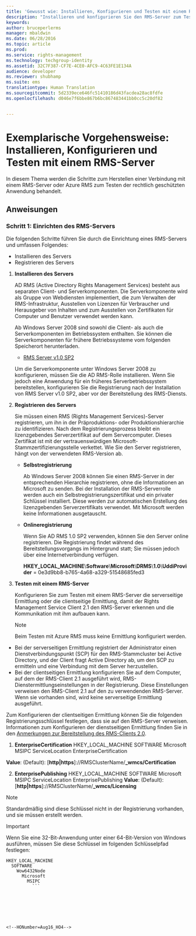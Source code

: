 ```yaml
---
title: 'Gewusst wie: Installieren, Konfigurieren und Testen mit einem RMS-Server | Azure RMS'
description: "Installieren und konfigurieren Sie den RMS-Server zum Testen der rechtlich geschützten Anwendung."
keywords: 
author: bruceperlerms
manager: mbaldwin
ms.date: 06/28/2016
ms.topic: article
ms.prod: 
ms.service: rights-management
ms.technology: techgroup-identity
ms.assetid: 32C7F387-CF7E-4CE0-AFC9-4C63FE1E134A
audience: developer
ms.reviewer: shubhamp
ms.suite: ems
translationtype: Human Translation
ms.sourcegitcommit: 5d2339ece646fc51410186d43facdea28ac8fdfe
ms.openlocfilehash: d046e7f6bbe867b6bc867483441bb0cc5c20df82


---
```


# Exemplarische Vorgehensweise: Installieren, Konfigurieren und Testen mit einem RMS-Server

In diesem Thema werden die Schritte zum Herstellen einer Verbindung mit einem RMS-Server oder Azure RMS zum Testen der rechtlich geschützten Anwendung behandelt.
 
## Anweisungen

### Schritt 1: Einrichten des RMS-Servers

Die folgenden Schritte führen Sie durch die Einrichtung eines RMS-Servers und umfassen Folgendes:

-   Installieren des Servers
-   Registrieren des Servers

1.  **Installieren des Servers**

    AD RMS (Active Directory Rights Management Services) besteht aus separaten Client- und Serverkomponenten. Die Serverkomponente wird als Gruppe von Webdiensten implementiert, die zum Verwalten der RMS-Infrastruktur, Ausstellen von Lizenzen für Verbraucher und Herausgeber von Inhalten und zum Ausstellen von Zertifikaten für Computer und Benutzer verwendet werden kann.

    Ab Windows Server 2008 sind sowohl die Client- als auch die Serverkomponenten im Betriebssystem enthalten. Sie können die Serverkomponenten für frühere Betriebssysteme vom folgenden Speicherort herunterladen.

    -   [RMS Server v1.0 SP2](http://go.microsoft.com/fwlink/p/?linkid=73722)

    Um die Serverkomponente unter Windows Server 2008 zu konfigurieren, müssen Sie die AD RMS-Rolle installieren. Wenn Sie jedoch eine Anwendung für ein früheres Serverbetriebssystem bereitstellen, konfigurieren Sie die Registrierung nach der Installation von RMS Server v1.0 SP2, aber vor der Bereitstellung des RMS-Diensts.

2.  **Registrieren des Servers**

    Sie müssen einen RMS (Rights Management Services)-Server registrieren, um ihn in der Präproduktions- oder Produktionshierarchie zu identifizieren. Nach dem Registrierungsprozess bleibt ein lizenzgebendes Serverzertifikat auf dem Servercomputer. Dieses Zertifikat ist mit der vertrauenswürdigen Microsoft-Stammzertifizierungsstelle verkettet. Wie Sie den Server registrieren, hängt von der verwendeten RMS-Version ab.

    -   **Selbstregistrierung**

        Ab Windows Server 2008 können Sie einen RMS-Server in der entsprechenden Hierarchie registrieren, ohne die Informationen an Microsoft zu senden. Bei der Installation der RMS-Serverrolle werden auch ein Selbstregistrierungszertifikat und ein privater Schlüssel installiert. Diese werden zur automatischen Erstellung des lizenzgebenden Serverzertifikats verwendet. Mit Microsoft werden keine Informationen ausgetauscht.

    -   **Onlineregistrierung**

        Wenn Sie AD RMS 1.0 SP2 verwenden, können Sie den Server online registrieren. Die Registrierung findet während des Bereitstellungsvorgangs im Hintergrund statt; Sie müssen jedoch über eine Internetverbindung verfügen.

        **HKEY\_LOCAL\_MACHINE**\\**Software**\\**Microsoft**\\**DRMS**\\**1.0**\\**UddiProvider** = 0e3d9bb8-b765-4a68-a329-51548685fed3

3. **Testen mit einem RMS-Server**

    Konfigurieren Sie zum Testen mit einem RMS-Server die serverseitige Ermittlung oder die clientseitige Ermittlung, damit der Rights Management Service Client 2.1 den RMS-Server erkennen und die Kommunikation mit ihm aufbauen kann.

    > [!Note]
    > Beim Testen mit Azure RMS muss keine Ermittlung konfiguriert werden.

  - Bei der serverseitigen Ermittlung registriert der Administrator einen Dienstverbindungspunkt (SCP) für den RMS-Stammcluster bei Active Directory, und der Client fragt Active Directory ab, um den SCP zu ermitteln und eine Verbindung mit dem Server herzustellen.
  - Bei der clientseitigen Ermittlung konfigurieren Sie auf dem Computer, auf dem der RMS-Client 2.1 ausgeführt wird, RMS-Dienstermittlungseinstellungen in der Registrierung. Diese Einstellungen verweisen den RMS-Client 2.1 auf den zu verwendenden RMS-Server. Wenn sie vorhanden sind, wird keine serverseitige Ermittlung ausgeführt.

  Zum Konfigurieren der clientseitigen Ermittlung können Sie die folgenden Registrierungsschlüssel festlegen, dass sie auf den RMS-Server verweisen. Informationen zum Konfigurieren der dienstseitigen Ermittlung finden Sie in den [Anmerkungen zur Bereitstellung des RMS-Clients 2.0](https://technet.microsoft.com/library/jj159267(WS.10).aspx).

1. **EnterpriseCertification**
        HKEY_LOCAL_MACHINE        SOFTWARE          Microsoft            MSIPC              ServiceLocation                EnterpriseCertification

  **Value**: (Default): [**http|https**]://RMSClusterName/**_wmcs/Certification**

2. **EnterprisePublishing**
        HKEY_LOCAL_MACHINE        SOFTWARE          Microsoft            MSIPC              ServiceLocation                EnterprisePublishing **Value**: (Default): [**http|https**]://RMSClusterName/**_wmcs/Licensing**

>[!NOTE] 
> Standardmäßig sind diese Schlüssel nicht in der Registrierung vorhanden, und sie müssen erstellt werden.

>[!IMPORTANT] 
> Wenn Sie eine 32-Bit-Anwendung unter einer 64-Bit-Version von Windows ausführen, müssen Sie diese Schlüssel im folgenden Schlüsselpfad festlegen:<p>
  ```    
  HKEY_LOCAL_MACHINE
    SOFTWARE
      Wow6432Node
        Microsoft
          MSIPC
            ```

 

 



<!--HONumber=Aug16_HO4-->



